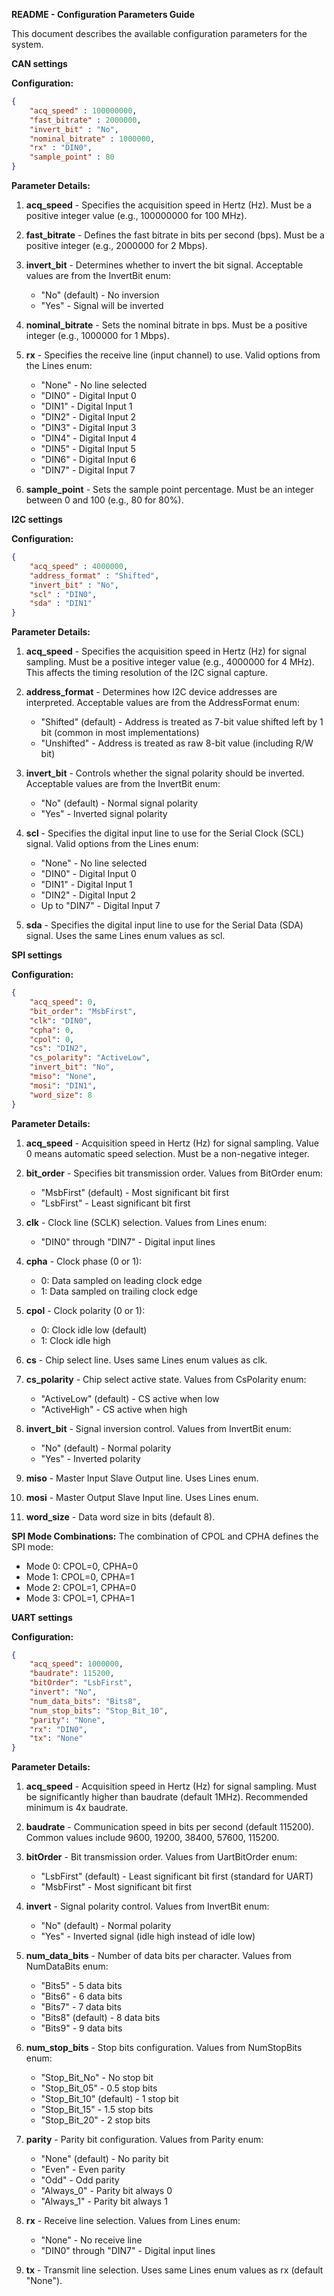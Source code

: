 **README - Configuration Parameters Guide**

This document describes the available configuration parameters for the system.

**CAN settings**
 
**Configuration:**
```json
{
	"acq_speed" : 100000000,
	"fast_bitrate" : 2000000,
	"invert_bit" : "No",
	"nominal_bitrate" : 1000000,
	"rx" : "DIN0",
	"sample_point" : 80
}
```

**Parameter Details:**

1. **acq_speed** - Specifies the acquisition speed in Hertz (Hz). Must be a positive integer value (e.g., 100000000 for 100 MHz).

2. **fast_bitrate** - Defines the fast bitrate in bits per second (bps). Must be a positive integer (e.g., 2000000 for 2 Mbps).

3. **invert_bit** - Determines whether to invert the bit signal. Acceptable values are from the InvertBit enum:
   - "No" (default) - No inversion
   - "Yes" - Signal will be inverted

4. **nominal_bitrate** - Sets the nominal bitrate in bps. Must be a positive integer (e.g., 1000000 for 1 Mbps).

5. **rx** - Specifies the receive line (input channel) to use. Valid options from the Lines enum:
   - "None" - No line selected
   - "DIN0" - Digital Input 0
   - "DIN1" - Digital Input 1
   - "DIN2" - Digital Input 2
   - "DIN3" - Digital Input 3
   - "DIN4" - Digital Input 4
   - "DIN5" - Digital Input 5
   - "DIN6" - Digital Input 6
   - "DIN7" - Digital Input 7

6. **sample_point** - Sets the sample point percentage. Must be an integer between 0 and 100 (e.g., 80 for 80%).


**I2C settings**

**Configuration:**
```json
{
	"acq_speed" : 4000000,
	"address_format" : "Shifted",
	"invert_bit" : "No",
	"scl" : "DIN0",
	"sda" : "DIN1"
}
```

**Parameter Details:**

1. **acq_speed** - Specifies the acquisition speed in Hertz (Hz) for signal sampling. Must be a positive integer value (e.g., 4000000 for 4 MHz). This affects the timing resolution of the I2C signal capture.

2. **address_format** - Determines how I2C device addresses are interpreted. Acceptable values are from the AddressFormat enum:
   - "Shifted" (default) - Address is treated as 7-bit value shifted left by 1 bit (common in most implementations)
   - "Unshifted" - Address is treated as raw 8-bit value (including R/W bit)

3. **invert_bit** - Controls whether the signal polarity should be inverted. Acceptable values are from the InvertBit enum:
   - "No" (default) - Normal signal polarity
   - "Yes" - Inverted signal polarity

4. **scl** - Specifies the digital input line to use for the Serial Clock (SCL) signal. Valid options from the Lines enum:
   - "None" - No line selected
   - "DIN0" - Digital Input 0
   - "DIN1" - Digital Input 1
   - "DIN2" - Digital Input 2
   - Up to "DIN7" - Digital Input 7

5. **sda** - Specifies the digital input line to use for the Serial Data (SDA) signal. Uses the same Lines enum values as scl.

**SPI settings**

**Configuration:**
```json
{
	"acq_speed": 0,
	"bit_order": "MsbFirst",
	"clk": "DIN0",
	"cpha": 0,
	"cpol": 0,
	"cs": "DIN2",
	"cs_polarity": "ActiveLow",
	"invert_bit": "No",
	"miso": "None",
	"mosi": "DIN1",
	"word_size": 8
}
```

**Parameter Details:**

1. **acq_speed** - Acquisition speed in Hertz (Hz) for signal sampling. Value 0 means automatic speed selection. Must be a non-negative integer.

2. **bit_order** - Specifies bit transmission order. Values from BitOrder enum:
   - "MsbFirst" (default) - Most significant bit first
   - "LsbFirst" - Least significant bit first

3. **clk** - Clock line (SCLK) selection. Values from Lines enum:
   - "DIN0" through "DIN7" - Digital input lines

4. **cpha** - Clock phase (0 or 1):
   - 0: Data sampled on leading clock edge
   - 1: Data sampled on trailing clock edge

5. **cpol** - Clock polarity (0 or 1):
   - 0: Clock idle low (default)
   - 1: Clock idle high

6. **cs** - Chip select line. Uses same Lines enum values as clk.

7. **cs_polarity** - Chip select active state. Values from CsPolarity enum:
   - "ActiveLow" (default) - CS active when low
   - "ActiveHigh" - CS active when high

8. **invert_bit** - Signal inversion control. Values from InvertBit enum:
   - "No" (default) - Normal polarity
   - "Yes" - Inverted polarity

9. **miso** - Master Input Slave Output line. Uses Lines enum.

10. **mosi** - Master Output Slave Input line. Uses Lines enum.

11. **word_size** - Data word size in bits (default 8).

**SPI Mode Combinations:**
The combination of CPOL and CPHA defines the SPI mode:
- Mode 0: CPOL=0, CPHA=0
- Mode 1: CPOL=0, CPHA=1
- Mode 2: CPOL=1, CPHA=0
- Mode 3: CPOL=1, CPHA=1

**UART settings**

**Configuration:**
```json
{
	"acq_speed": 1000000,
	"baudrate": 115200,
	"bitOrder": "LsbFirst",
	"invert": "No",
	"num_data_bits": "Bits8",
	"num_stop_bits": "Stop_Bit_10",
	"parity": "None",
	"rx": "DIN0",
	"tx": "None"
}
```

**Parameter Details:**

1. **acq_speed** - Acquisition speed in Hertz (Hz) for signal sampling. Must be significantly higher than baudrate (default 1MHz). Recommended minimum is 4x baudrate.

2. **baudrate** - Communication speed in bits per second (default 115200). Common values include 9600, 19200, 38400, 57600, 115200.

3. **bitOrder** - Bit transmission order. Values from UartBitOrder enum:
   - "LsbFirst" (default) - Least significant bit first (standard for UART)
   - "MsbFirst" - Most significant bit first

4. **invert** - Signal polarity control. Values from InvertBit enum:
   - "No" (default) - Normal polarity
   - "Yes" - Inverted signal (idle high instead of idle low)

5. **num_data_bits** - Number of data bits per character. Values from NumDataBits enum:
   - "Bits5" - 5 data bits
   - "Bits6" - 6 data bits
   - "Bits7" - 7 data bits
   - "Bits8" (default) - 8 data bits
   - "Bits9" - 9 data bits

6. **num_stop_bits** - Stop bits configuration. Values from NumStopBits enum:
   - "Stop_Bit_No" - No stop bit
   - "Stop_Bit_05" - 0.5 stop bits
   - "Stop_Bit_10" (default) - 1 stop bit
   - "Stop_Bit_15" - 1.5 stop bits
   - "Stop_Bit_20" - 2 stop bits

7. **parity** - Parity bit configuration. Values from Parity enum:
   - "None" (default) - No parity bit
   - "Even" - Even parity
   - "Odd" - Odd parity
   - "Always_0" - Parity bit always 0
   - "Always_1" - Parity bit always 1

8. **rx** - Receive line selection. Values from Lines enum:
   - "None" - No receive line
   - "DIN0" through "DIN7" - Digital input lines

9. **tx** - Transmit line selection. Uses same Lines enum values as rx (default "None").